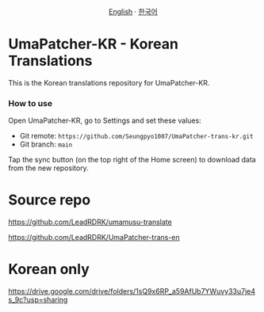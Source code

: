 <p align="center"> 
  <a href="README.md">English</a> 
  ·
  <a href="README-KR.md">한국어</a> 
</p>

# UmaPatcher-KR - Korean Translations
This is the Korean translations repository for UmaPatcher-KR.

### How to use
Open UmaPatcher-KR, go to Settings and set these values:

- Git remote: `https://github.com/Seungpyo1007/UmaPatcher-trans-kr.git`
- Git branch: `main`

Tap the sync button (on the top right of the Home screen) to download data from the new repository.

# Source repo
https://github.com/LeadRDRK/umamusu-translate

https://github.com/LeadRDRK/UmaPatcher-trans-en

# Korean only
https://drive.google.com/drive/folders/1sQ9x6RP_a59AfUb7YWuvy33u7je4s_9c?usp=sharing
